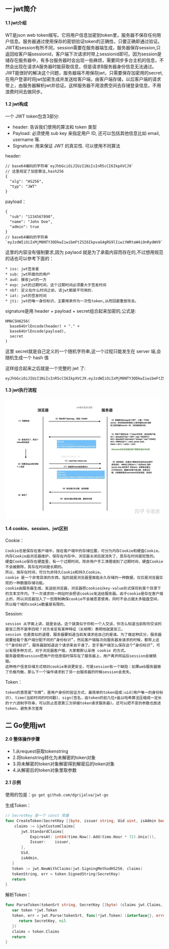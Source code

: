## 一 jwt简介

#### 1.1 jwt介绍

WT是json web token缩写。它将用户信息加密到token里，服务器不保存任何用户信息。服务器通过使用保存的密钥验证token的正确性，只要正确即通过验证。
JWT和session有所不同，session需要在服务器端生成，服务器保存session,只返回给客户端sessionid，客户端下次请求时带上sessionid即可。因为session是储存在服务器中，有多台服务器时会出现一些麻烦，需要同步多台主机的信息，不然会出现在请求A服务器时能获取信息，但是请求B服务器身份信息无法通过。JWT能很好的解决这个问题，服务器端不用保存jwt，只需要保存加密用的secret,在用户登录时将jwt加密生成并发送给客户端，由客户端存储，以后客户端的请求带上，由服务器解析jwt并验证。这样服务器不用浪费空间去存储登录信息，不用浪费时间去做同步。

#### 1.2 jwt构成

一个 JWT token包含3部分: 
- header: 告诉我们使用的算法和 token 类型 
- Payload: 必须使用 sub key 来指定用户 ID, 还可以包括其他信息比如 email, username 等. 
- Signature: 用来保证 JWT 的真实性. 可以使用不同算法 

header:
```
// base64编码的字符串`eyJhbGciOiJIUzI1NiIsInR5cCI6IkpXVCJ9`
// 这里规定了加密算法,hash256
{
  "alg": "HS256",
  "typ": "JWT"
}
```

payload：
```
{
  "sub": "1234567890",
  "name": "John Doe",
  "admin": true
}
// base64编码的字符串`eyJzdWIiOiIxMjM0NTY3ODkwIiwibmFtZSI6IkpvaG4gRG9lIiwiYWRtaW4iOnRydWV9`
```

这里的内容没有强制要求,因为 paylaod 就是为了承载内容而存在的,不过想用规范的话也可以参考下面的：
```
* iss: jwt签发者
* sub: jwt所面向的用户
* aud: 接收jwt的一方
* exp: jwt的过期时间，这个过期时间必须要大于签发时间
* nbf: 定义在什么时间之前，该jwt都是不可用的.
* iat: jwt的签发时间
* jti: jwt的唯一身份标识，主要用来作为一次性token,从而回避重放攻击。
```

signature是用 header + payload + secret组合起来加密的,公式是:
```
HMACSHA256(
  base64UrlEncode(header) + "." +
  base64UrlEncode(payload),
  secret
)

```

这里 secret就是自己定义的一个随机字符串,这一个过程只能发生在 server 端,会随机生成一个 hash 值

这样组合起来之后就是一个完整的 jwt 了:

```
eyJhbGciOiJIUzI1NiIsInR5cCI6IkpXVCJ9.eyJzdWIiOiIxMjM0NTY3ODkwIiwibmFtZSI6IkpvaG4gRG9lIiwiYWRtaW4iOnRydWV9.4c9540f793ab33b13670169bdf444c1eb1c37047f18e861981e14e34587b1e04
```

#### 1.3 jwt执行流程

![](../images/Golang/jwt.jpg)

#### 1.4 cookie、session、jwt区别

Cookie：  
```
Cookie总是保存在客户端中，按在客户端中的存储位置，可分为内存Cookie和硬盘Cookie。
内存Cookie由浏览器维护，保存在内存中，浏览器关闭后就消失了，其存在时间是短暂的。
硬盘Cookie保存在硬盘里，有一个过期时间，除非用户手工清理或到了过期时间，硬盘Cookie不会被删除，其存在时间是长期的。
所以，按存在时间，可分为非持久Cookie和持久Cookie。
cookie 是一个非常具体的东西，指的就是浏览器里面能永久存储的一种数据，仅仅是浏览器实现的一种数据存储功能。
cookie由服务器生成，发送给浏览器，浏览器把cookie以key-value形式保存到某个目录下的文本文件内，下一次请求同一网站时会把该cookie发送给服务器。由于cookie是存在客户端上的，所以浏览器加入了一些限制确保cookie不会被恶意使用，同时不会占据太多磁盘空间，所以每个域的cookie数量是有限的。
```

Session:
```
session 从字面上讲，就是会话。这个就类似于你和一个人交谈，你怎么知道当前和你交谈的是张三而不是李四呢？对方肯定有某种特征（长相等）表明他就是张三。
session 也是类似的道理，服务器要知道当前发请求给自己的是谁。为了做这种区分，服务器就要给每个客户端分配不同的“身份标识”，然后客户端每次向服务器发请求的时候，都带上这个“身份标识”，服务器就知道这个请求来自于谁了。至于客户端怎么保存这个“身份标识”，可以有很多种方式，对于浏览器客户端，大家都默认采用 cookie 的方式。
服务器使用session把用户的信息临时保存在了服务器上，用户离开网站后session会被销毁。
这种用户信息存储方式相对cookie来说更安全，可是session有一个缺陷：如果web服务器做了负载均衡，那么下一个操作请求到了另一台服务器的时候session会丢失。
```

Token：
```
token的意思是“令牌”，是用户身份的验证方式，最简单的token组成:uid(用户唯一的身份标识)、time(当前时间的时间戳)、sign(签名，由token的前几位+盐以哈希算法压缩成一定长的十六进制字符串，可以防止恶意第三方拼接token请求服务器)。还可以把不变的参数也放进token，避免多次查库
```

## 二 Go使用jwt

#### 2.0 整体操作步骤

- 1.从request获取tokenstring
- 2.将tokenstring转化为未解密的token对象
- 3.将未解密的token对象解密得到解密后的token对象
- 4.从解密后的token对象里取参数

#### 2.1 示例

使用的包是：`go get github.com/dgrijalva/jwt-go`  

生成Token：
```go
// SecretKey 是一个 const 常量
func CreateToken(SecretKey []byte, issuer string, Uid uint, isAdmin bool) (tokenString string, err error) {  
    claims := &jwtCustomClaims{  
       jwt.StandardClaims{
           ExpiresAt: int64(time.Now().Add(time.Hour * 72).Unix()),  
           Issuer:    issuer,  
       },  
       Uid,  
       isAdmin,  
   }  
   token := jwt.NewWithClaims(jwt.SigningMethodHS256, claims)  
   tokenString, err = token.SignedString(SecretKey)  
   return  
}
```

解析Token：
```go
func ParseToken(tokenSrt string, SecretKey []byte) (claims jwt.Claims, err error) {  
   var token *jwt.Token  
   token, err = jwt.Parse(tokenSrt, func(*jwt.Token) (interface{}, error) {  
      return SecretKey, nil  
   })  
   claims = token.Claims  
   return  
}
```

